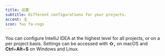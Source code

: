 ```yaml
---
title: 设置
subtitle: Different configurations for your projects.
accent: 主
icon: fas fa-cogs
---
```


You can configure IntelliJ IDEA at the highest level for all projects, or on a per project basis. Settings can be accessed with **⇧,** on macOS and  **Ctrl**+**Alt**+**S** on Windows and Linux. 